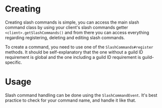 # Creating
Creating slash commands is simple, you can access the main slash command class by using your client's slash commands getter `<client>.getSlashCommands()` and from there you can access everything regarding registering, deleting and editing slash commands.

To create a command, you need to use one of the `SlashCommands#register` methods. It should be self-explanatory that the one without a guild ID requirement is global and the one including a guild ID requirement is guild-specific.

# Usage
Slash command handling can be done using the `SlashCommandEvent`. It's best practice to check for your command name, and handle it like that.